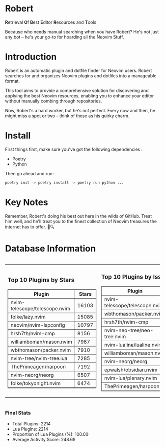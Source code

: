 # Robert

**R**etrieval
**O**f
**B**est
**E**ditor
**R**esources and
**T**ools

Because who needs manual searching when you have Robert?
He's not just any bot – he's your go-to for hoarding all the Neovim Stuff.

# Introduction
Robert is an automatic plugin and dotfile finder for Neovim users. Robert searches for and organizes Neovim plugins and dotfiles into a manageable format.

This tool aims to provide a comprehensive solution for discovering and applying the best Neovim resources, enabling you to enhance your editor without manually combing through repositories.

Now, Robert's a hard worker, but he's not perfect. Every now and then, he might miss a spot or two – think of those as his quirky charm. 

# Install
 First things first, make sure you've got the following dependencies :
  - Poetry 
  - Python 

Then go ahead and run:

```bash
poetry init -> poetry install -> poetry run python ...
```
# Key Notes

Remember, Robert's doing his best out here in the wilds of GitHub. Treat him well, and he'll treat you to the finest collection of Neovim treasures the internet has to offer. 🎩🔍


# Database Information

<div style='display:flex;flex-direction:row;justify-content:space-between;'><table><tr><td><h3>Top 10 Plugins by Stars</h3><table border="1"><tr><th>Plugin</th><th>Stars</th></tr><tr><td>nvim-telescope/telescope.nvim</td><td>16103</td></tr><tr><td>folke/lazy.nvim</td><td>15085</td></tr><tr><td>neovim/nvim-lspconfig</td><td>10797</td></tr><tr><td>hrsh7th/nvim-cmp</td><td>8156</td></tr><tr><td>williamboman/mason.nvim</td><td>7987</td></tr><tr><td>wbthomason/packer.nvim</td><td>7910</td></tr><tr><td>nvim-tree/nvim-tree.lua</td><td>7285</td></tr><tr><td>ThePrimeagen/harpoon</td><td>7192</td></tr><tr><td>nvim-neorg/neorg</td><td>6507</td></tr><tr><td>folke/tokyonight.nvim</td><td>6474</td></tr></table></td><td><h3>Top 10 Plugins by Issues</h3><table border="1"><tr><th>Plugin</th><th>Issues</th></tr><tr><td>nvim-telescope/telescope.nvim</td><td>382</td></tr><tr><td>wbthomason/packer.nvim</td><td>307</td></tr><tr><td>hrsh7th/nvim-cmp</td><td>287</td></tr><tr><td>nvim-neo-tree/neo-tree.nvim</td><td>239</td></tr><tr><td>nvim-lualine/lualine.nvim</td><td>230</td></tr><tr><td>williamboman/mason.nvim</td><td>213</td></tr><tr><td>nvim-neorg/neorg</td><td>186</td></tr><tr><td>epwalsh/obsidian.nvim</td><td>168</td></tr><tr><td>nvim-lua/plenary.nvim</td><td>148</td></tr><tr><td>ThePrimeagen/harpoon</td><td>126</td></tr></table></td><td><h3>Top 10 Plugins by Forks</h3><table border="1"><tr><th>Plugin</th><th>Forks</th></tr><tr><td>neovim/nvim-lspconfig</td><td>2092</td></tr><tr><td>nvim-telescope/telescope.nvim</td><td>842</td></tr><tr><td>nvim-tree/nvim-tree.lua</td><td>608</td></tr><tr><td>nvim-lualine/lualine.nvim</td><td>468</td></tr><tr><td>folke/tokyonight.nvim</td><td>434</td></tr><tr><td>hrsh7th/nvim-cmp</td><td>406</td></tr><tr><td>ThePrimeagen/harpoon</td><td>385</td></tr><tr><td>folke/lazy.nvim</td><td>365</td></tr><tr><td>jackMort/ChatGPT.nvim</td><td>317</td></tr><tr><td>nvimdev/lspsaga.nvim</td><td>289</td></tr></table></td></tr></table></div>

### Final Stats
- Total Plugins: 2214
- Lua Plugins: 2214
- Proportion of Lua Plugins (%): 100.00
- Average Activity Score: 248.69
